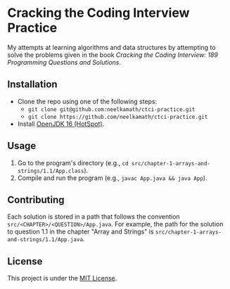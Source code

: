 # Cracking the Coding Interview Practice

My attempts at learning algorithms and data structures by attempting to solve the problems given in the book _Cracking
the Coding Interview: 189 Programming Questions and Solutions_.

## Installation

- Clone the repo using one of the following steps:
    - `git clone git@github.com:neelkamath/ctci-practice.git`
    - `git clone https://github.com/neelkamath/ctci-practice.git`
- Install [OpenJDK 16 (HotSpot)](https://adoptopenjdk.net/?variant=openjdk16&jvmVariant=hotspot).

## Usage

1. Go to the program's directory (e.g., `cd src/chapter-1-arrays-and-strings/1.1/App.class`).
2. Compile and run the program (e.g., `javac App.java && java App`).

## Contributing

Each solution is stored in a path that follows the convention `src/<CHAPTER>/<QUESTION>/App.java`. For example, the path
for the solution to question 1.1 in the chapter "Array and Strings" is `src/chapter-1-arrays-and-strings/1.1/App.java`.

## License

This project is under the [MIT License](LICENSE).
